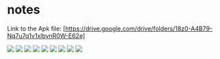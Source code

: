 # notes


Link to the Apk file: [https://drive.google.com/drive/folders/18z0-A4B79-Nq7u7q1v1xlbynR0W-E62e]

![](screenshots/Screenshot_2022-09-08-00-29-53-510_com.peternathaniel49.notes.jpg)
![](screenshots/Screenshot_2022-09-08-00-30-01-792_com.peternathaniel49.notes.jpg)
![](screenshots/Screenshot_2022-09-08-00-30-13-886_com.peternathaniel49.notes.jpg)
![](screenshots/Screenshot_2022-09-08-00-30-35-397_com.peternathaniel49.notes.jpg)
![](screenshots/Screenshot_2022-09-08-00-33-23-953_com.peternathaniel49.notes.jpg)
![](screenshots/Screenshot_2022-09-08-00-33-30-032_com.peternathaniel49.notes.jpg)
![](screenshots/Screenshot_2022-09-08-00-33-36-843_com.peternathaniel49.notes.jpg)
![](screenshots/Screenshot_2022-09-08-00-33-53-785_com.peternathaniel49.notes.jpg)
![](screenshots/Screenshot_2022-09-08-00-35-19-208_com.google.android.gm.jpg)